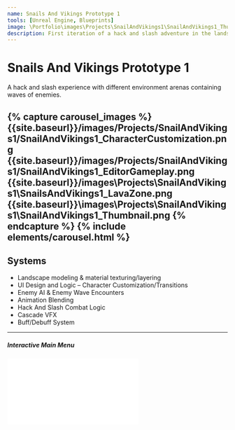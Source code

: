 ```yaml
---
name: Snails And Vikings Prototype 1
tools: [Unreal Engine, Blueprints]
image: \Portfolio\images\Projects\SnailAndVikings1\SnailAndVikings1_Thumbnail.png
description: First iteration of a hack and slash adventure in the lands of vikings with a fun twist of having a snail as a companion.
---
```


# Snails And Vikings Prototype 1

A hack and slash experience with different environment arenas containing waves of enemies.

{% capture carousel_images %}
{{site.baseurl}}/images/Projects/SnailAndVikings1/SnailAndVikings1_CharacterCustomization.png
{{site.baseurl}}/images/Projects/SnailAndVikings1/SnailAndVikings1_EditorGameplay.png
{{site.baseurl}}/images\Projects\SnailAndVikings1\SnailsAndVikings1_LavaZone.png
{{site.baseurl}}\images\Projects\SnailAndVikings1\SnailAndVikings1_Thumbnail.png
{% endcapture %}
{% include elements/carousel.html %}
---
## Systems
* Landscape modeling & material texturing/layering
* UI Design and Logic – Character Customization/Transitions
* Enemy AI & Enemy Wave Encounters
* Animation Blending
* Hack And Slash Combat Logic
* Cascade VFX
* Buff/Debuff System

---
##### Interactive Main Menu

<div class="video">
  <iframe src="\Portfolio\images\Projects\SnailAndVikings1\SnailsAndVikings1_CameraShowcase.mp4" frameborder="0" allowfullscreen></iframe>
</div>


